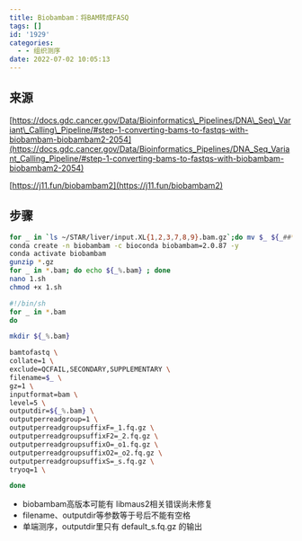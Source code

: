```yaml
---
title: Biobambam：将BAM转成FASQ
tags: []
id: '1929'
categories:
  - - 组织测序
date: 2022-07-02 10:05:13
---
```


## 来源

[https://docs.gdc.cancer.gov/Data/Bioinformatics\_Pipelines/DNA\_Seq\_Variant\_Calling\_Pipeline/#step-1-converting-bams-to-fastqs-with-biobambam-biobambam2-2054](https://docs.gdc.cancer.gov/Data/Bioinformatics_Pipelines/DNA_Seq_Variant_Calling_Pipeline/#step-1-converting-bams-to-fastqs-with-biobambam-biobambam2-2054)

[https://j11.fun/biobambam2](https://j11.fun/biobambam2)

## 步骤

```sh
for _ in `ls ~/STAR/liver/input.XL{1,2,3,7,8,9}.bam.gz`;do mv $_ ${_##*input.} ;done
conda create -n biobambam -c bioconda biobambam=2.0.87 -y
conda activate biobambam
gunzip *.gz
for _ in *.bam; do echo ${_%.bam} ; done
nano 1.sh
chmod +x 1.sh

#!/bin/sh
for _ in *.bam
do

mkdir ${_%.bam}

bamtofastq \
collate=1 \
exclude=QCFAIL,SECONDARY,SUPPLEMENTARY \
filename=$_ \
gz=1 \
inputformat=bam \
level=5 \
outputdir=${_%.bam} \
outputperreadgroup=1 \
outputperreadgroupsuffixF=_1.fq.gz \
outputperreadgroupsuffixF2=_2.fq.gz \
outputperreadgroupsuffixO=_o1.fq.gz \
outputperreadgroupsuffixO2=_o2.fq.gz \
outputperreadgroupsuffixS=_s.fq.gz \
tryoq=1 \

done
```

*   biobambam高版本可能有 libmaus2相关错误尚未修复
*   filename、outputdir等参数等于号后不能有空格
*   单端测序，outputdir里只有 default\_s.fq.gz 的输出